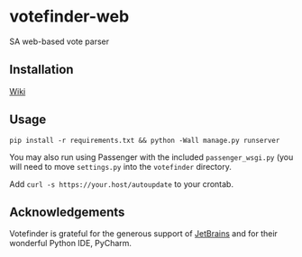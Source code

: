 # votefinder-web

SA web-based vote parser

## Installation

[Wiki](https://www.samafia.net/wiki/Votefinder)

## Usage
`pip install -r requirements.txt && python -Wall manage.py runserver`

You may also run using Passenger with the included `passenger_wsgi.py` (you will need to move `settings.py` into the `votefinder` directory.

Add `curl -s https://your.host/autoupdate` to your crontab.

## Acknowledgements

Votefinder is grateful for the generous support of [JetBrains](https://www.jetbrains.com) and for their wonderful Python IDE, PyCharm.
